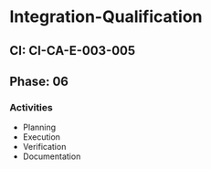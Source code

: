 # Integration-Qualification

## CI: CI-CA-E-003-005
## Phase: 06

### Activities
- Planning
- Execution
- Verification
- Documentation
